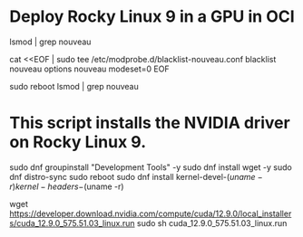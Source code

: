 # Deploy Rocky Linux 9 in a GPU in OCI

lsmod | grep nouveau

cat <<EOF | sudo tee /etc/modprobe.d/blacklist-nouveau.conf
blacklist nouveau
options nouveau modeset=0
EOF

sudo reboot
lsmod | grep nouveau

# This script installs the NVIDIA driver on Rocky Linux 9.

sudo dnf groupinstall "Development Tools" -y
sudo dnf install wget -y
sudo dnf distro-sync
sudo reboot
sudo dnf install kernel-devel-$(uname -r) kernel-headers-$(uname -r)

wget https://developer.download.nvidia.com/compute/cuda/12.9.0/local_installers/cuda_12.9.0_575.51.03_linux.run
sudo sh cuda_12.9.0_575.51.03_linux.run
